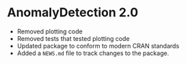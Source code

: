 # AnomalyDetection 2.0

* Removed plotting code
* Removed tests that tested plotting code
* Updated package to conform to modern CRAN standards
* Added a `NEWS.md` file to track changes to the package.



